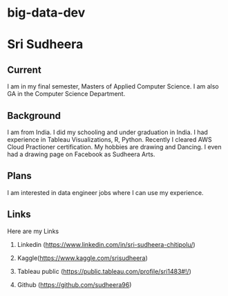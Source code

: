 # big-data-dev
# Sri Sudheera
## Current
I am in my final semester, Masters of Applied Computer Science. I am also GA in the Computer Science Department.
## Background
I am from India. I did my schooling and under graduation in India. I had experience in Tableau Visualizations, R, Python. Recently I cleared AWS Cloud Practioner certification. My hobbies are drawing and Dancing. I even had a drawing page on Facebook as Sudheera Arts.
## Plans
I am interested in data engineer jobs where I can use my experience.

## Links
Here are my Links 

1. Linkedin (https://www.linkedin.com/in/sri-sudheera-chitipolu/) 

2. Kaggle(https://www.kaggle.com/srisudheera) 

3. Tableau public (https://public.tableau.com/profile/sri1483#!/) 

4. Github (https://github.com/sudheera96)
